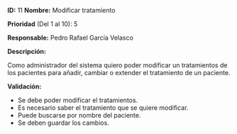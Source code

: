 **ID:** 11 **Nombre:** Modificar tratamiento

**Prioridad** (Del 1 al 10): 5

**Responsable:** Pedro Rafael García Velasco

**Descripción:**

Como administrador del sistema quiero poder modificar un tratamientos de los pacientes para añadir, cambiar o extender el tratamiento de un paciente.

**Validación:**
  * Se debe poder modificar el tratamientos.
  * Es necesario saber el tratamiento que se quiere modificar.
  * Puede buscarse por nombre del paciente.
  * Se deben guardar los cambios.
